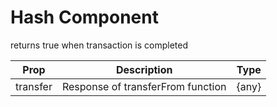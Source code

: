 # Hash Component

returns true when transaction is completed

| Prop     | Description                       | Type  |
| -------- | --------------------------------- | ----- |
| transfer | Response of transferFrom function | {any} |
